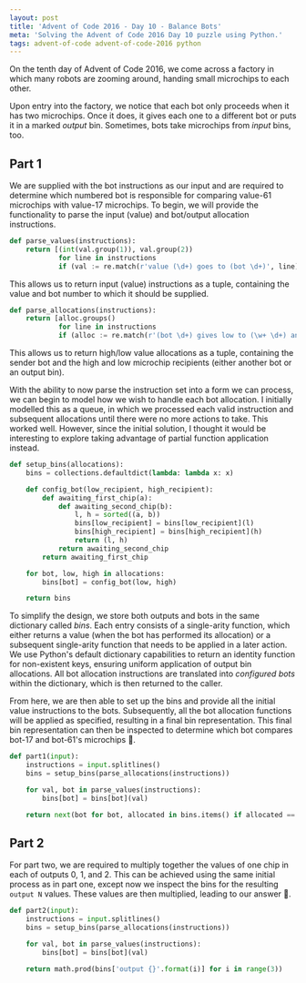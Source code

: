 ```yaml
---
layout: post
title: 'Advent of Code 2016 - Day 10 - Balance Bots'
meta: 'Solving the Advent of Code 2016 Day 10 puzzle using Python.'
tags: advent-of-code advent-of-code-2016 python
---
```


On the tenth day of Advent of Code 2016, we come across a factory in which many robots are zooming around, handing small microchips to each other.

<!--more-->

Upon entry into the factory, we notice that each bot only proceeds when it has two microchips.
Once it does, it gives each one to a different bot or puts it in a marked _output_ bin.
Sometimes, bots take microchips from _input_ bins, too.

## Part 1

We are supplied with the bot instructions as our input and are required to determine which numbered bot is responsible for comparing value-61 microchips with value-17 microchips.
To begin, we will provide the functionality to parse the input (value) and bot/output allocation instructions.

```python
def parse_values(instructions):
    return [(int(val.group(1)), val.group(2))
            for line in instructions
            if (val := re.match(r'value (\d+) goes to (bot \d+)', line))]
```

This allows us to return input (value) instructions as a tuple, containing the value and bot number to which it should be supplied.

```python
def parse_allocations(instructions):
    return [alloc.groups()
            for line in instructions
            if (alloc := re.match(r'(bot \d+) gives low to (\w+ \d+) and high to (\w+ \d+)', line))]
```

This allows us to return high/low value allocations as a tuple, containing the sender bot and the high and low microchip recipients (either another bot or an output bin).

With the ability to now parse the instruction set into a form we can process, we can begin to model how we wish to handle each bot allocation.
I initially modelled this as a queue, in which we processed each valid instruction and subsequent allocations until there were no more actions to take.
This worked well.
However, since the initial solution, I thought it would be interesting to explore taking advantage of partial function application instead.

```python
def setup_bins(allocations):
    bins = collections.defaultdict(lambda: lambda x: x)

    def config_bot(low_recipient, high_recipient):
        def awaiting_first_chip(a):
            def awaiting_second_chip(b):
                l, h = sorted((a, b))
                bins[low_recipient] = bins[low_recipient](l)
                bins[high_recipient] = bins[high_recipient](h)
                return (l, h)
            return awaiting_second_chip
        return awaiting_first_chip

    for bot, low, high in allocations:
        bins[bot] = config_bot(low, high)

    return bins
```

To simplify the design, we store both outputs and bots in the same dictionary called _bins_.
Each entry consists of a single-arity function, which either returns a value (when the bot has performed its allocation) or a subsequent single-arity function that needs to be applied in a later action.
We use Python's default dictionary capabilities to return an identity function for non-existent keys, ensuring uniform application of output bin allocations.
All bot allocation instructions are translated into _configured bots_ within the dictionary, which is then returned to the caller.

From here, we are then able to set up the bins and provide all the initial value instructions to the bots.
Subsequently, all the bot allocation functions will be applied as specified, resulting in a final bin representation.
This final bin representation can then be inspected to determine which bot compares bot-17 and bot-61's microchips 🌟.

```python
def part1(input):
    instructions = input.splitlines()
    bins = setup_bins(parse_allocations(instructions))

    for val, bot in parse_values(instructions):
        bins[bot] = bins[bot](val)

    return next(bot for bot, allocated in bins.items() if allocated == (17, 61))
```

## Part 2

For part two, we are required to multiply together the values of one chip in each of outputs 0, 1, and 2.
This can be achieved using the same initial process as in part one, except now we inspect the bins for the resulting `output N` values.
These values are then multiplied, leading to our answer 🌟.

```python
def part2(input):
    instructions = input.splitlines()
    bins = setup_bins(parse_allocations(instructions))

    for val, bot in parse_values(instructions):
        bins[bot] = bins[bot](val)

    return math.prod(bins['output {}'.format(i)] for i in range(3))
```
